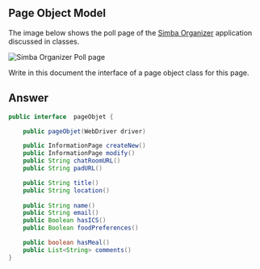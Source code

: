 ## Page Object Model

The image below shows the poll page of the [Simba Organizer](https://github.com/barais/doodlestudent/) application discussed in classes.

![Simba Organizer Poll page](simba-poll-page.png)

Write in this document the interface of a page object class for this page.

## Answer

```java
public interface  pageObjet {

	public pageObjet(WebDriver driver)

	public InformationPage createNew()
	public InformationPage modify()
	public String chatRoomURL()
	public String padURL()

	public String title()
	public String location()
	
	public String name() 
	public String email()
	public Boolean hasICS()
	public Boolean foodPreferences()

	public boolean hasMeal() 
	public List<String> comments()
}
```
